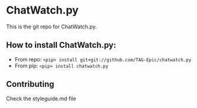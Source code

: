 # ChatWatch.py
This is the git repo for ChatWatch.py.  
## How to install ChatWatch.py:
- From repo: `<pip> install git+git://github.com/TAG-Epic/chatwatch.py`
- From pip: `<pip> install chatwatch.py`

## Contributing
Check the styleguide.md file